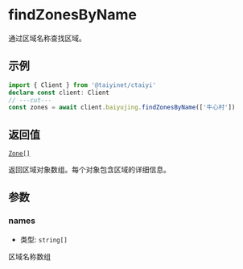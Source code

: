 # findZonesByName

通过区域名称查找区域。

## 示例

```ts twoslash
import { Client } from '@taiyinet/ctaiyi'
declare const client: Client
// ---cut---
const zones = await client.baiyujing.findZonesByName(['牛心村'])
```

## 返回值

[`Zone[]`](/guide/types#zone)

返回区域对象数组。每个对象包含区域的详细信息。

## 参数

### names

- 类型: `string[]`

区域名称数组
